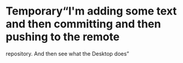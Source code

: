 # Temporary“I'm adding some text and then committing and then pushing to the remote 
 repository.  And then see what the Desktop does”